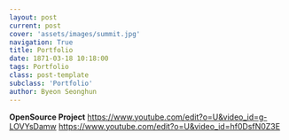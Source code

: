 ```yaml
---
layout: post
current: post
cover: 'assets/images/summit.jpg'
navigation: True
title: Portfolio
date: 1871-03-18 10:18:00
tags: Portfolio
class: post-template
subclass: 'Portfolio'
author: Byeon Seonghun
---
```

**OpenSource Project**
https://www.youtube.com/edit?o=U&video_id=g-LOVYsDamw
https://www.youtube.com/edit?o=U&video_id=hf0DsfN0Z3E
